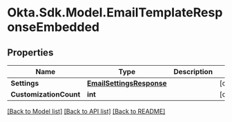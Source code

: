 # Okta.Sdk.Model.EmailTemplateResponseEmbedded

## Properties

Name | Type | Description | Notes
------------ | ------------- | ------------- | -------------
**Settings** | [**EmailSettingsResponse**](EmailSettingsResponse.md) |  | [optional] 
**CustomizationCount** | **int** |  | [optional] 

[[Back to Model list]](../README.md#documentation-for-models) [[Back to API list]](../README.md#documentation-for-api-endpoints) [[Back to README]](../README.md)

